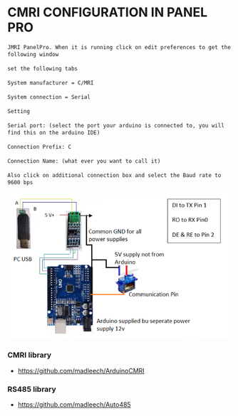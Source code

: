 


# CMRI CONFIGURATION IN PANEL PRO

```
JMRI PanelPro. When it is running click on edit preferences to get the following window

set the following tabs

System manufacturer = C/MRI

System connection = Serial

Setting

Serial port: (select the port your arduino is connected to, you will find this on the arduino IDE)

Connection Prefix: C

Connection Name: (what ever you want to call it)

Also click on additional connection box and select the Baud rate to 9600 bps

```


![img](https://github.com/adarshkumarsingh83/jmri-cmri/blob/main/APPLICATIONS/cmri-485-direct-servo-control/connection-details.png)


### CMRI library

- https://github.com/madleech/ArduinoCMRI

### RS485 library

- https://github.com/madleech/Auto485